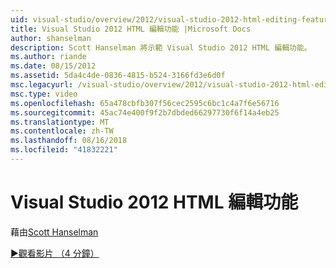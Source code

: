 ```yaml
---
uid: visual-studio/overview/2012/visual-studio-2012-html-editing-features
title: Visual Studio 2012 HTML 編輯功能 |Microsoft Docs
author: shanselman
description: Scott Hanselman 將示範 Visual Studio 2012 HTML 編輯功能。
ms.author: riande
ms.date: 08/15/2012
ms.assetid: 5da4c4de-0836-4815-b524-3166fd3e6d0f
msc.legacyurl: /visual-studio/overview/2012/visual-studio-2012-html-editing-features
msc.type: video
ms.openlocfilehash: 65a478cbfb307f56cec2595c6bc1c4a7f6e56716
ms.sourcegitcommit: 45ac74e400f9f2b7dbded66297730f6f14a4eb25
ms.translationtype: MT
ms.contentlocale: zh-TW
ms.lasthandoff: 08/16/2018
ms.locfileid: "41832221"
---
```

<a name="visual-studio-2012-html-editing-features"></a>Visual Studio 2012 HTML 編輯功能
====================
藉由[Scott Hanselman](https://github.com/shanselman)

[&#9654;觀看影片 （4 分鐘）](https://channel9.msdn.com/Blogs/ASP-NET-Site-Videos/visual-studio-2012-html-editing-features)
